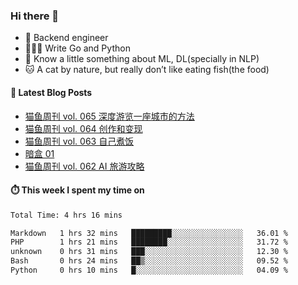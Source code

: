 ### Hi there 👋

- 🔧 Backend engineer
- 👨🏻‍💻 Write Go and Python
- 🔭 Know a little something about ML, DL(specially in NLP)
- 🐱 A cat by nature, but really don’t like eating fish(the food)

#### 📖 Latest Blog Posts
<!-- BLOG-POST-LIST:START -->
- [猫鱼周刊 vol. 065 深度游览一座城市的方法](https://ameow.xyz/archives/weekly-065)
- [猫鱼周刊 vol. 064 创作和变现](https://ameow.xyz/archives/weekly-064)
- [猫鱼周刊 vol. 063 自己煮饭](https://ameow.xyz/archives/weekly-063)
- [暗盒 01](https://ameow.xyz/archives/film-roll-01)
- [猫鱼周刊 vol. 062 AI 旅游攻略](https://ameow.xyz/archives/weekly-062)
<!-- BLOG-POST-LIST:END -->

#### ⏱️ This week I spent my time on
<!--START_SECTION:waka-->

```txt
Total Time: 4 hrs 16 mins

Markdown   1 hrs 32 mins   █████████░░░░░░░░░░░░░░░░   36.01 %
PHP        1 hrs 21 mins   ████████░░░░░░░░░░░░░░░░░   31.72 %
unknown    0 hrs 31 mins   ███░░░░░░░░░░░░░░░░░░░░░░   12.30 %
Bash       0 hrs 24 mins   ██▒░░░░░░░░░░░░░░░░░░░░░░   09.52 %
Python     0 hrs 10 mins   █░░░░░░░░░░░░░░░░░░░░░░░░   04.09 %
```

<!--END_SECTION:waka-->

<!--
**LeslieLeung/LeslieLeung** is a ✨ _special_ ✨ repository because its `README.md` (this file) appears on your GitHub profile.

Here are some ideas to get you started:

- 🔭 I’m currently working on ...
- 🌱 I’m currently learning ...
- 👯 I’m looking to collaborate on ...
- 🤔 I’m looking for help with ...
- 💬 Ask me about ...
- 📫 How to reach me: ...
- 😄 Pronouns: ...
- ⚡ Fun fact: ...
-->
